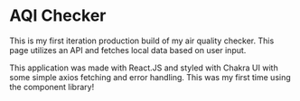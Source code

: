 # AQI Checker

This is my first iteration production build of my air quality checker. This page utilizes an API and fetches local data based on user input.

This application was made with React.JS and styled with Chakra UI with some simple axios fetching and error handling. This was my first time using the component library!
